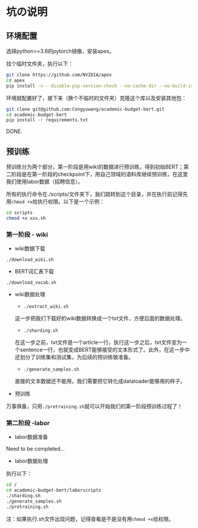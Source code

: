 # 坑の说明

## 环境配置

选择python>=3.8的pytorch镜像，安装apex。

找个临时文件夹，执行以下：
```bash
git clone https://github.com/NVIDIA/apex
cd apex
pip install -v --disable-pip-version-check --no-cache-dir --no-build-isolation --global-option="--cpp_ext" --global-option="--cuda_ext" ./
```

环境就配置好了，接下来（换个不临时的文件夹）克隆这个库以及安装其他包：
```bash
git clone git@github.com:Congyuwang/academic-budget-bert.git
cd academic-budget-bert
pip install -r requirements.txt
```

DONE.

## 预训练  

预训练分为两个部分，第一阶段是用wiki的数据进行预训练，得到初始BERT；第二阶段是在第一阶段的checkpoint下，用自己领域的语料库继续预训练，在这里我们使用labor数据（招聘信息）。  

所有的执行命令在./scripts/文件夹下，我们跳转到这个目录，并在执行前记得先用`chmod +x`给执行权限。以下是一个示例：
```bash
cd scripts
chmod +x xxx.sh
```
### 第一阶段 - wiki  

- wiki数据下载  

`./download_wiki.sh`

- BERT词汇表下载

`./download_vocab.sh`

- wiki数据处理

    - `./extract_wiki.sh`  

    这一步把我们下载好的wiki数据转换成一个txt文件，方便后面的数据处理。

    - `./sharding.sh`  

    在这一步之前，txt文件是一个article一行，执行这一步之后，txt文件变为一个sentence一行，也就变成BERT能够接受的文本形式了。此外，在这一步中还划分了训练集和测试集，为后续的预训练做准备。

    - `./generate_samples.sh`  

    直接的文本数据还不能用，我们需要把它转化成dataloader能够用的样子。

- 预训练  

万事俱备，只用`./pretraining.sh`就可以开始我们的第一阶段预训练过程了！

### 第二阶段 -labor

- labor数据准备

Need to be completed...

- labor数据处理  

执行以下：
```bash
cd /
cd academic-budget-bert/laborscripts
./sharding.sh
./generate_samples.sh
./pretraining.sh
```
注：如果执行.sh文件出现问题，记得查看是不是没有用`chmod +x`给权限。
